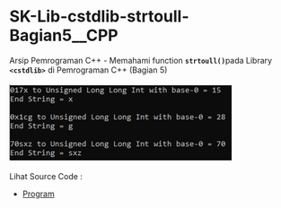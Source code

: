 # SK-Lib-cstdlib-strtoull-Bagian5__CPP
Arsip Pemrograman C++ - Memahami function <code><b>strtoull()</b></code>pada Library <code><b>&lt;cstdlib></b></code> di Pemrograman C++ (Bagian 5)<br><br>
<img src="https://github.com/RizkyKhapidsyah/SK-Lib-cstdlib-strtoull-Bagian5__CPP/blob/master/SK-Lib-cstdlib-strtoull-Bagian5__CPP/x64/result/001.PNG"><br><br>
Lihat Source Code : <br>
- <a href="https://github.com/RizkyKhapidsyah/SK-Lib-cstdlib-strtoull-Bagian5__CPP/blob/master/SK-Lib-cstdlib-strtoull-Bagian5__CPP/Source.cpp">Program</a>
